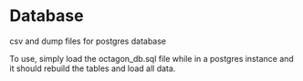 # Database
csv and dump files for postgres database

To use, simply load the octagon_db.sql file while in a postgres instance and it should rebuild the tables and load all data.
